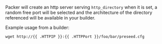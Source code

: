 <!-- Code generated from the comments of the HTTPConfig struct in common/http_config.go; DO NOT EDIT MANUALLY -->
Packer will create an http server serving `http_directory` when it is set, a
random free port will be selected and the architecture of the directory
referenced will be available in your builder.

Example usage from a builder:

  `wget http://{{ .HTTPIP }}:{{ .HTTPPort }}/foo/bar/preseed.cfg`

